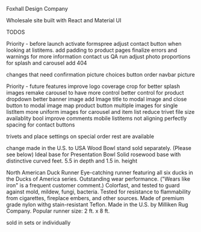 Foxhall Design Company

Wholesale site built with React and Material UI

TODOS

Priority - before launch
activate formspree
adjust contact button when looking at listitems.
add padding to product pages
finalize errors and warnings
for more information contact us
QA run
adjust photo proportions for splash and carousel
add 404

changes that need confirmation
picture choices
button order
navbar picture

Priority - future features
improve logo coverage
crop for better splash images
remake carousel to have more control
better control for product dropdown
better banner image
add Image title to modal image
and close button to modal image
map product button
multiple images for single listItem
more uniform images for carousel and item list
reduce trivet file size
availablity bool
improve comments
mobile listitems not aligning perfectly
spacing for contact buttons

trivets and place settings on special order
rest are available


change made in the U.S. to USA
Wood Bowl stand sold separately. (Please see below)
    Ideal base for Presentation Bowl
    Solid rosewood base with distinctive curved feet.
    5.5 in depth and 1.5 in. height

North American Duck Runner
    Eye-catching runner featuring all six ducks in the Ducks of America series.
    Outstanding wear performance. ("Wears like iron" is a frequent customer comment.)
    Colorfast, and tested to guard against mold, mildew, fungi, bacteria.
    Tested for resistance to flammability from cigarettes, fireplace embers, and other sources.
    Made of premium grade nylon withg stain-resistant Teflon.
    Made in the U.S. by Milliken Rug Company.
    Popular runner size: 2 ft. x 8 ft.


sold in sets or individually
